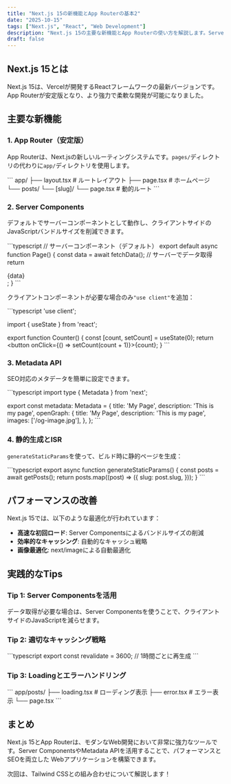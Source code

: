 ```yaml
---
title: "Next.js 15の新機能とApp Routerの基本2"
date: "2025-10-15"
tags: ["Next.js", "React", "Web Development"]
description: "Next.js 15の主要な新機能とApp Routerの使い方を解説します。Server ComponentsやMetadata APIなど、実践的な活用方法を紹介。"
draft: false
---
```


## Next.js 15とは

Next.js 15は、Vercelが開発するReactフレームワークの最新バージョンです。App Routerが安定版となり、より強力で柔軟な開発が可能になりました。

## 主要な新機能

### 1. App Router（安定版）

App Routerは、Next.jsの新しいルーティングシステムです。`pages/`ディレクトリの代わりに`app/`ディレクトリを使用します。

\`\`\`
app/
├── layout.tsx    # ルートレイアウト
├── page.tsx      # ホームページ
└── posts/
    └── [slug]/
        └── page.tsx  # 動的ルート
\`\`\`

### 2. Server Components

デフォルトでサーバーコンポーネントとして動作し、クライアントサイドのJavaScriptバンドルサイズを削減できます。

\`\`\`typescript
// サーバーコンポーネント（デフォルト）
export default async function Page() {
  const data = await fetchData(); // サーバーでデータ取得
  return <div>{data}</div>;
}
\`\`\`

クライアントコンポーネントが必要な場合のみ`"use client"`を追加：

\`\`\`typescript
'use client';

import { useState } from 'react';

export function Counter() {
  const [count, setCount] = useState(0);
  return <button onClick={() => setCount(count + 1)}>{count}</button>;
}
\`\`\`

### 3. Metadata API

SEO対応のメタデータを簡単に設定できます。

\`\`\`typescript
import type { Metadata } from 'next';

export const metadata: Metadata = {
  title: 'My Page',
  description: 'This is my page',
  openGraph: {
    title: 'My Page',
    description: 'This is my page',
    images: ['/og-image.jpg'],
  },
};
\`\`\`

### 4. 静的生成とISR

`generateStaticParams`を使って、ビルド時に静的ページを生成：

\`\`\`typescript
export async function generateStaticParams() {
  const posts = await getPosts();
  return posts.map((post) => ({
    slug: post.slug,
  }));
}
\`\`\`

## パフォーマンスの改善

Next.js 15では、以下のような最適化が行われています：

- **高速な初回ロード**: Server Componentsによるバンドルサイズの削減
- **効率的なキャッシング**: 自動的なキャッシュ戦略
- **画像最適化**: next/imageによる自動最適化

## 実践的なTips

### Tip 1: Server Componentsを活用

データ取得が必要な場合は、Server Componentsを使うことで、クライアントサイドのJavaScriptを減らせます。

### Tip 2: 適切なキャッシング戦略

\`\`\`typescript
export const revalidate = 3600; // 1時間ごとに再生成
\`\`\`

### Tip 3: Loadingとエラーハンドリング

\`\`\`
app/posts/
├── loading.tsx  # ローディング表示
├── error.tsx    # エラー表示
└── page.tsx
\`\`\`

## まとめ

Next.js 15とApp Routerは、モダンなWeb開発において非常に強力なツールです。Server ComponentsやMetadata APIを活用することで、パフォーマンスとSEOを両立した Webアプリケーションを構築できます。

次回は、Tailwind CSSとの組み合わせについて解説します！
